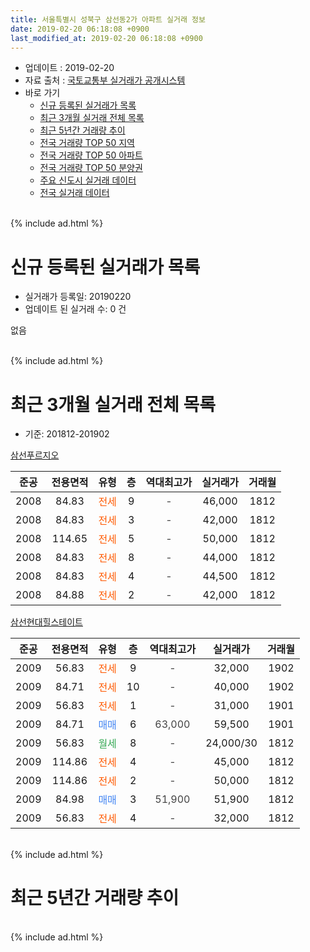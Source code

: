 ```yaml
---
title: 서울특별시 성북구 삼선동2가 아파트 실거래 정보
date: 2019-02-20 06:18:08 +0900
last_modified_at: 2019-02-20 06:18:08 +0900
---
```


* 업데이트 : 2019-02-20
* 자료 출처 : [국토교통부 실거래가 공개시스템](http://rt.molit.go.kr)
* 바로 가기
    * [신규 등록된 실거래가 목록](#신규-등록된-실거래가-목록)
    * [최근 3개월 실거래 전체 목록](#최근-3개월-실거래-전체-목록)
    * [최근 5년간 거래량 추이](#최근-5년간-거래량-추이)
    * [전국 거래량 TOP 50 지역](https://inasie.github.io/apt-trade-info/최근-3개월-전국에서-가장-거래가-많이-발생한-지역)
    * [전국 거래량 TOP 50 아파트](https://inasie.github.io/apt-trade-info/최근-3개월-전국에서-가장-거래가-많이-발생한-아파트)
    * [전국 거래량 TOP 50 분양권](https://inasie.github.io/apt-trade-info/최근-3개월-전국에서-가장-거래가-많이-발생한-분양권)
    * [주요 신도시 실거래 데이터](https://inasie.github.io/apt-trade-info/주요-신도시)
    * [전국 실거래 데이터](https://inasie.github.io/apt-trade-info/전국)
<br>
{% include ad.html %}
<br>

# 신규 등록된 실거래가 목록
* 실거래가 등록일: 20190220
* 업데이트 된 실거래 수: 0 건

없음

<br>
{% include ad.html %}
<br>

# 최근 3개월 실거래 전체 목록
* 기준: 201812-201902


[삼선푸르지오](https://search.naver.com/search.naver?query=%EC%84%9C%EC%9A%B8%ED%8A%B9%EB%B3%84%EC%8B%9C+%EC%84%B1%EB%B6%81%EA%B5%AC+%EC%82%BC%EC%84%A0%EB%8F%992%EA%B0%80+%EC%82%BC%EC%84%A0%ED%91%B8%EB%A5%B4%EC%A7%80%EC%98%A4)

|준공|전용면적|유형|층|역대최고가|실거래가|거래월|
|:---:|:---:|:---:|:---:|:---:|:---:|:---:|
|2008|84.83|<span style="color:#ff5a00">전세</span>|9|<span style="color:#444444">-</span>|46,000|1812|
|2008|84.83|<span style="color:#ff5a00">전세</span>|3|<span style="color:#444444">-</span>|42,000|1812|
|2008|114.65|<span style="color:#ff5a00">전세</span>|5|<span style="color:#444444">-</span>|50,000|1812|
|2008|84.83|<span style="color:#ff5a00">전세</span>|8|<span style="color:#444444">-</span>|44,000|1812|
|2008|84.83|<span style="color:#ff5a00">전세</span>|4|<span style="color:#444444">-</span>|44,500|1812|
|2008|84.88|<span style="color:#ff5a00">전세</span>|2|<span style="color:#444444">-</span>|42,000|1812|

[삼선현대힐스테이트](https://search.naver.com/search.naver?query=%EC%84%9C%EC%9A%B8%ED%8A%B9%EB%B3%84%EC%8B%9C+%EC%84%B1%EB%B6%81%EA%B5%AC+%EC%82%BC%EC%84%A0%EB%8F%992%EA%B0%80+%EC%82%BC%EC%84%A0%ED%98%84%EB%8C%80%ED%9E%90%EC%8A%A4%ED%85%8C%EC%9D%B4%ED%8A%B8)

|준공|전용면적|유형|층|역대최고가|실거래가|거래월|
|:---:|:---:|:---:|:---:|:---:|:---:|:---:|
|2009|56.83|<span style="color:#ff5a00">전세</span>|9|<span style="color:#444444">-</span>|32,000|1902|
|2009|84.71|<span style="color:#ff5a00">전세</span>|10|<span style="color:#444444">-</span>|40,000|1902|
|2009|56.83|<span style="color:#ff5a00">전세</span>|1|<span style="color:#444444">-</span>|31,000|1901|
|2009|84.71|<span style="color:#4285f3">매매</span>|6|<span style="color:#444444">63,000</span>|59,500|1901|
|2009|56.83|<span style="color:#34a853">월세</span>|8|<span style="color:#444444">-</span>|24,000/30|1812|
|2009|114.86|<span style="color:#ff5a00">전세</span>|4|<span style="color:#444444">-</span>|45,000|1812|
|2009|114.86|<span style="color:#ff5a00">전세</span>|2|<span style="color:#444444">-</span>|50,000|1812|
|2009|84.98|<span style="color:#4285f3">매매</span>|3|<span style="color:#444444">51,900</span>|51,900|1812|
|2009|56.83|<span style="color:#ff5a00">전세</span>|4|<span style="color:#444444">-</span>|32,000|1812|


<br>
{% include ad.html %}
<br>

# 최근 5년간 거래량 추이


<div style="width:100%;">
    <canvas id="deal_progress" height="200"></canvas>
</div>

<script>
new Chart(document.getElementById("deal_progress"), {
    type: 'line',
    data: {
        labels: ['201402','201403','201404','201405','201406','201407','201408','201409','201410','201411','201412','201501','201502','201503','201504','201505','201506','201507','201508','201509','201510','201511','201512','201601','201602','201603','201604','201605','201606','201607','201608','201609','201610','201611','201612','201701','201702','201703','201704','201705','201706','201707','201708','201709','201710','201711','201712','201801','201802','201803','201804','201805','201806','201807','201808','201809','201810','201811','201812','201901','201902'],
        datasets: [{
            label: '매매',
            pointRadius: 1,
            data: [10, 11, 8, 6, 4, 10, 11, 14, 8, 13, 6, 4, 11, 21, 6, 12, 11, 10, 9, 10, 10, 7, 6, 2, 7, 15, 8, 10, 12, 8, 6, 10, 14, 15, 5, 3, 4, 8, 11, 18, 14, 14, 8, 3, 6, 14, 9, 15, 13, 6, 2, 2, 8, 3, 15, 8, 3, 2, 1, 1, 0],
            borderColor: "rgba(255, 201, 14, 1)",
            backgroundColor: "rgba(255, 201, 14, 0.5)",
            fill: false,
            lineTension: 0
        },{
            label: '전월세',
            pointRadius: 1,
            data: [16, 16, 17, 13, 3, 7, 8, 7, 12, 8, 7, 14, 8, 8, 10, 5, 0, 4, 5, 8, 8, 4, 10, 9, 14, 14, 10, 2, 4, 11, 4, 6, 7, 7, 10, 5, 8, 9, 7, 9, 3, 8, 1, 5, 7, 5, 10, 7, 5, 14, 9, 11, 5, 3, 6, 9, 5, 7, 10, 1, 2],
            borderColor: "rgba(0, 141, 185, 1)",
            backgroundColor: "rgba(0, 141, 185, 0.5)",
            fill: false,
            lineTension: 0
        }
        ]
    },
    options: {
        responsive: true,
        title: {
            display: false
        },
        tooltips: {
            mode: 'index',
            intersect: false
        },
        hover: {
            mode: 'nearest',
            intersect: true
        },
        scales: {
            xAxes: [{
                display: true,
                scaleLabel: {
                    display: true,
                    labelString: '년/월'
                }
            }],
            yAxes: [{
                display: true,
                ticks: {
                    suggestedMin: 0,
                },
                scaleLabel: {
                    display: true,
                    labelString: '실거래 수'
                }
            }]
        }
    }
});

</script>


<br>
{% include ad.html %}
<br>

